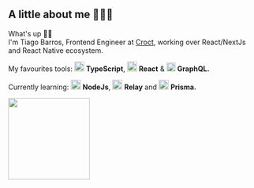 ## A little about me 👨🏻‍💻

What's up 👋🏻
<br />
I'm Tiago Barros, Frontend Engineer at [Croct](https://github.com/croct-tech), working over React/NextJs and React Native ecosystem.

My favourites tools: <img src="https://i.ibb.co/PZ2XZgr/ts.png" width="20"/> <b>TypeScript</b>, <img src="https://i.ibb.co/4RHMmLQ/react.png" width="20"/> <b>React</b> & <img src="https://cdn.worldvectorlogo.com/logos/graphql-logo-2.svg" width="18"/> <b>GraphQL.</b>

Currently learning: <img src="https://i.ibb.co/vVxmyN2/node.png" width="20"/> <b>NodeJs</b>, <img src="https://cdn.worldvectorlogo.com/logos/relay.svg" width="20"/> <b>Relay</b> and <img src="https://cdn.worldvectorlogo.com/logos/prisma-3.svg" width="20"/> <b>Prisma.</b>

<div id="status">
 <img height="165px" align="left" src="https://github-readme-stats.vercel.app/api?username=tiagobarros01&show_icons=true&theme=dark" />
</div>
